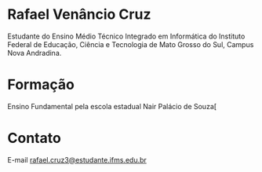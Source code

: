 # Rafael Venâncio Cruz

Estudante do Ensino Médio Técnico Integrado em Informática do Instituto Federal de Educação, Ciência e Tecnologia de Mato Grosso do Sul, Campus Nova Andradina.

# Formação

Ensino Fundamental pela escola estadual Nair Palácio de Souza[


# Contato 

E-mail rafael.cruz3@estudante.ifms.edu.br
